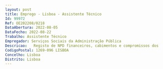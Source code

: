 ```yaml
--- 
layout: post
title: Emprego - Lisboa - Assistente Técnico
Id: 99972
Ref: OE202208/0218
DataAbertura: 2022-08-05
DataFecho: 2022-08-22
Trabalho: Assistente Técnico
Empregador: Serviços Sociais da Administração Pública
Descricao:   Registo de NPD financeiros, cabimentos e compromissos dos processos de despesa, incluindo vencimentos   Constituição e reconstituição dos fundos de maneio   Registo de faturas no GeRFiP   Emissão de pedidos de autorização de pagamentos (PAP), emissão dos respetivos ficheiros de homebanking, ou pagamento através de cheque   Envio de avisos de pagamento    Emissão de faturas de comparticipações, rendas, concessão de exploração e atividades desenvolvidas no âmbito da ação social complementar, bem como os respetivos recibos   Organização do arquivo da documentação da receita e da despesa   Conferência dos extratos bancários, identificando todos os movimentos e cruzamento com a receita registada   Registo de guias de reposição   Registo de receita proveniente de subsídios reembolsáveis, e manutenção atualizada das contas correntes   Identificação de dívidas existentes com interpelação dos devedores para o seu pagamento voluntário.
CodigoPostal: 1269-096 LISBOA
Concelho: Lisboa
Distrito: Lisboa
--- 
```

